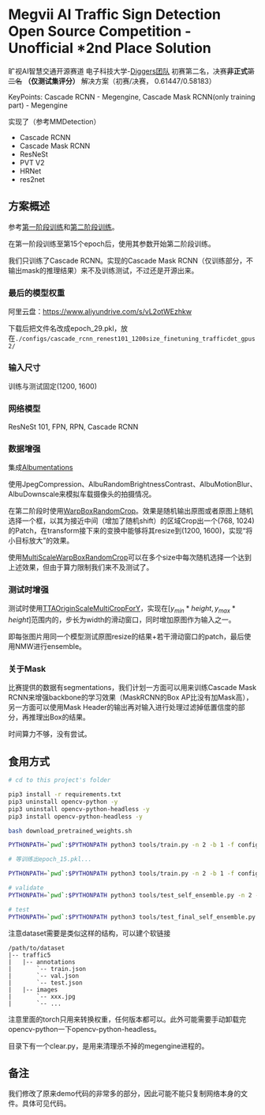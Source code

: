 # Megvii AI Traffic Sign Detection Open Source Competition - Unofficial *2nd Place Solution

旷视AI智慧交通开源赛道 电子科技大学-[Diggers团队](https://diggers.ai) 初赛第二名，决赛**非正式**<del>第二名</del> **（仅测试集评分）** 解决方案（初赛/决赛， 0.61447/0.58183）

KeyPoints: Cascade RCNN - Megengine, Cascade Mask RCNN(only training part) - Megengine

实现了（参考MMDetection）

- Cascade RCNN
- Cascade Mask RCNN
- ResNeSt
- PVT V2
- HRNet
- res2net

## 方案概述

参考[第一阶段训练](./configs/cascade_rcnn_renest101_1200size_trafficdet.py)和[第二阶段训练](./configs/cascade_rcnn_renest101_1200size_finetuning_trafficdet.py)。

在第一阶段训练至第15个epoch后，使用其参数开始第二阶段训练。

我们只训练了Cascade RCNN。实现的Cascade Mask RCNN（仅训练部分，不输出mask的推理结果）来不及训练测试，不过还是开源出来。

### 最后的模型权重

阿里云盘：https://www.aliyundrive.com/s/vL2otWEzhkw

下载后把文件名改成epoch_29.pkl，放在```./configs/cascade_rcnn_renest101_1200size_finetuning_trafficdet_gpus2/```

### 输入尺寸

训练与测试固定(1200, 1600)

### 网络模型

ResNeSt 101, FPN, RPN, Cascade RCNN

### 数据增强

集成[Albumentations](./tools/albu_transform.py)

使用JpegCompression、AlbuRandomBrightnessContrast、AlbuMotionBlur、AlbuDownscale来模拟车载摄像头的拍摄情况。

在第二阶段时使用[WarpBoxRandomCrop](./tools/albu_transform.py#L140-L240)。效果是随机输出原图或者原图上随机选择一个框，以其为接近中间（增加了随机shift）的区域Crop出一个(768, 1024)的Patch，在transform接下来的变换中能够将其resize到(1200, 1600)，实现“将小目标放大”的效果。

使用[MultiScaleWarpBoxRandomCrop](./tools/albu_transform.py#L242-L257)可以在多个size中每次随机选择一个达到上述效果，但由于算力限制我们来不及测试了。

### 测试时增强

测试时使用[TTAOriginScaleMultiCropForY](./tools/tta_transform.py#L9-L23)，实现在$[y_{min} * height, y_{max} * height]$范围内的，步长为width的滑动窗口，同时增加原图作为输入之一。

即每张图片用同一个模型测试原图resize的结果+若干滑动窗口的patch，最后使用NMW进行ensemble。

### 关于Mask

比赛提供的数据有segmentations，我们计划一方面可以用来训练Cascade Mask RCNN来增强backbone的学习效果（MaskRCNN的Box AP比没有加Mask高），另一方面可以使用Mask Header的输出再对输入进行处理过滤掉低置信度的部分，再推理出Box的结果。

时间算力不够，没有尝试。

## 食用方式

```bash
# cd to this project's folder

pip3 install -r requirements.txt
pip3 uninstall opencv-python -y
pip3 uninstall opencv-python-headless -y
pip3 install opencv-python-headless -y

bash download_pretrained_weights.sh

PYTHONPATH=`pwd`:$PYTHONPATH python3 tools/train.py -n 2 -b 1 -f configs/cascade_rcnn_renest101_1200size_trafficdet.py -d /path/to/dataset/

# 等训练出epoch_15.pkl...

PYTHONPATH=`pwd`:$PYTHONPATH python3 tools/train.py -n 2 -b 1 -f configs/cascade_rcnn_renest101_1200size_finetuning_trafficdet.py -d /path/to/dataset/ -w logs/cascade_rcnn_renest101_1200size_trafficdet_gpus2/epoch_15.pkl

# validate
PYTHONPATH=`pwd`:$PYTHONPATH python3 tools/test_self_ensemble.py -n 2 -se 29 -f configs/cascade_rcnn_renest101_1200size_finetuning_trafficdet.py -d /path/to/dataset/

# test
PYTHONPATH=`pwd`:$PYTHONPATH python3 tools/test_final_self_ensemble.py -n 2 -se 29 -f configs/cascade_rcnn_renest101_1200size_finetuning_trafficdet.py -d /path/to/dataset/

```

注意dataset需要是类似这样的结构，可以建个软链接

```
/path/to/dataset
|-- traffic5
|   |-- annotations
|       `-- train.json
|       `-- val.json
|       `-- test.json
|   |-- images
|       `-- xxx.jpg
|       `-- ...
```

注意里面的torch只用来转换权重，任何版本都可以。此外可能需要手动卸载完opencv-python一下opencv-python-headless。

目录下有一个clear.py，是用来清理杀不掉的megengine进程的。

## 备注

我们修改了原来demo代码的非常多的部分，因此可能不能只复制网络本身的文件。具体可见代码。
